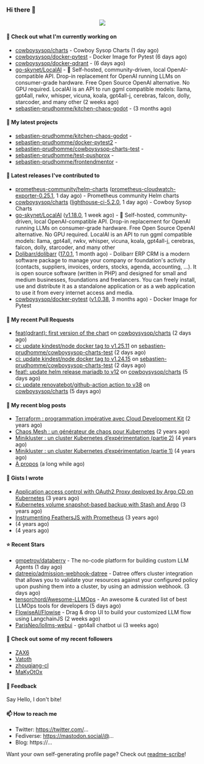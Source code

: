### Hi there 👋

<p align="center"><img src="https://github-readme-stats.vercel.app/api?username=sebastien-prudhomme&show_icons=true&locale=en"/></p>

#### 👷 Check out what I'm currently working on

- [cowboysysop/charts](https://github.com/cowboysysop/charts) - Cowboy Sysop Charts (1 day ago)
- [cowboysysop/docker-pytest](https://github.com/cowboysysop/docker-pytest) - Docker Image for Pytest (6 days ago)
- [cowboysysop/docker-qdrant](https://github.com/cowboysysop/docker-qdrant) -  (6 days ago)
- [go-skynet/LocalAI](https://github.com/go-skynet/LocalAI) - :robot: Self-hosted, community-driven, local OpenAI-compatible API. Drop-in replacement for OpenAI running LLMs on consumer-grade hardware. Free Open Source OpenAI alternative. No GPU required. LocalAI is an API to run ggml compatible models: llama, gpt4all, rwkv, whisper, vicuna, koala, gpt4all-j, cerebras, falcon, dolly, starcoder, and many other (2 weeks ago)
- [sebastien-prudhomme/kitchen-chaos-godot](https://github.com/sebastien-prudhomme/kitchen-chaos-godot) -  (3 months ago)

#### 🌱 My latest projects

- [sebastien-prudhomme/kitchen-chaos-godot](https://github.com/sebastien-prudhomme/kitchen-chaos-godot) - 
- [sebastien-prudhomme/docker-pytest2](https://github.com/sebastien-prudhomme/docker-pytest2) - 
- [sebastien-prudhomme/cowboysysop-charts-test](https://github.com/sebastien-prudhomme/cowboysysop-charts-test) - 
- [sebastien-prudhomme/test-pushprox](https://github.com/sebastien-prudhomme/test-pushprox) - 
- [sebastien-prudhomme/frontendmentor](https://github.com/sebastien-prudhomme/frontendmentor) - 

#### 🔭 Latest releases I've contributed to

- [prometheus-community/helm-charts](https://github.com/prometheus-community/helm-charts) ([prometheus-cloudwatch-exporter-0.25.1](https://github.com/prometheus-community/helm-charts/releases/tag/prometheus-cloudwatch-exporter-0.25.1), 1 day ago) - Prometheus community Helm charts
- [cowboysysop/charts](https://github.com/cowboysysop/charts) ([lighthouse-ci-5.2.0](https://github.com/cowboysysop/charts/releases/tag/lighthouse-ci-5.2.0), 1 day ago) - Cowboy Sysop Charts
- [go-skynet/LocalAI](https://github.com/go-skynet/LocalAI) ([v1.18.0](https://github.com/go-skynet/LocalAI/releases/tag/v1.18.0), 1 week ago) - :robot: Self-hosted, community-driven, local OpenAI-compatible API. Drop-in replacement for OpenAI running LLMs on consumer-grade hardware. Free Open Source OpenAI alternative. No GPU required. LocalAI is an API to run ggml compatible models: llama, gpt4all, rwkv, whisper, vicuna, koala, gpt4all-j, cerebras, falcon, dolly, starcoder, and many other
- [Dolibarr/dolibarr](https://github.com/Dolibarr/dolibarr) ([17.0.1](https://github.com/Dolibarr/dolibarr/releases/tag/17.0.1), 1 month ago) - Dolibarr ERP CRM is a modern software package to manage your company or foundation&#39;s activity (contacts, suppliers, invoices, orders, stocks, agenda, accounting, ...). It is open source software (written in PHP) and designed for small and medium businesses, foundations and freelancers. You can freely install, use and distribute it as a standalone application or as a web application to use it from every internet access and media.
- [cowboysysop/docker-pytest](https://github.com/cowboysysop/docker-pytest) ([v1.0.38](https://github.com/cowboysysop/docker-pytest/releases/tag/v1.0.38), 3 months ago) - Docker Image for Pytest

#### 🔨 My recent Pull Requests

- [feat(qdrant): first version of the chart](https://github.com/cowboysysop/charts/pull/461) on [cowboysysop/charts](https://github.com/cowboysysop/charts) (2 days ago)
- [ci: update kindest/node docker tag to v1.25.11](https://github.com/sebastien-prudhomme/cowboysysop-charts-test/pull/87) on [sebastien-prudhomme/cowboysysop-charts-test](https://github.com/sebastien-prudhomme/cowboysysop-charts-test) (2 days ago)
- [ci: update kindest/node docker tag to v1.24.15](https://github.com/sebastien-prudhomme/cowboysysop-charts-test/pull/86) on [sebastien-prudhomme/cowboysysop-charts-test](https://github.com/sebastien-prudhomme/cowboysysop-charts-test) (2 days ago)
- [feat!: update helm release mariadb to v12](https://github.com/cowboysysop/charts/pull/460) on [cowboysysop/charts](https://github.com/cowboysysop/charts) (5 days ago)
- [ci: update renovatebot/github-action action to v38](https://github.com/cowboysysop/charts/pull/459) on [cowboysysop/charts](https://github.com/cowboysysop/charts) (5 days ago)

#### 📜 My recent blog posts

- [Terraform : programmation impérative avec Cloud Development Kit](https://www.cowboysysop.com/post/terraform-programmation-imperative-avec-cloud-development-kit/) (2 years ago)
- [Chaos Mesh : un générateur de chaos pour Kubernetes](https://www.cowboysysop.com/post/chaos-mesh-un-generateur-de-chaos-pour-kubernetes/) (2 years ago)
- [Minikluster : un cluster Kubernetes d’expérimentation (partie 2)](https://www.cowboysysop.com/post/minikluster-un-cluster-kubernetes-d-experimentation-partie-2/) (4 years ago)
- [Minikluster : un cluster Kubernetes d’expérimentation (partie 1)](https://www.cowboysysop.com/post/minikluster-un-cluster-kubernetes-d-experimentation-partie-1/) (4 years ago)
- [À propos](https://www.cowboysysop.com/page/a-propos/) (a long while ago)

#### 📓 Gists I wrote

- [Application access control with OAuth2 Proxy deployed by Argo CD on Kubernetes](https://gist.github.com/c90af146c465305087d5f5a55990ca71) (3 years ago)
- [Kubernetes volume snapshot-based backup with Stash and Argo](https://gist.github.com/c53e870dc6b4987fefa4c36ea9f1187c) (3 years ago)
- [Instrumenting FeathersJS with Prometheus](https://gist.github.com/93ab307c8c03a9c5fdb1ff728f413855) (3 years ago)
- [](https://gist.github.com/9827398f4f792569e56351ac56e80b80) (4 years ago)
- [](https://gist.github.com/064f0ea019c9ff37b71ebc023c0a0c6b) (4 years ago)

#### ⭐ Recent Stars

- [gmpetrov/databerry](https://github.com/gmpetrov/databerry) - The no-code platform for building custom LLM Agents (1 day ago)
- [datreeio/admission-webhook-datree](https://github.com/datreeio/admission-webhook-datree) - Datree offers cluster integration that allows you to validate your resources against your configured policy upon pushing them into a cluster, by using an admission webhook. (3 days ago)
- [tensorchord/Awesome-LLMOps](https://github.com/tensorchord/Awesome-LLMOps) - An awesome &amp; curated list of best LLMOps tools for developers (5 days ago)
- [FlowiseAI/Flowise](https://github.com/FlowiseAI/Flowise) - Drag &amp; drop UI to build your customized LLM flow using LangchainJS (2 weeks ago)
- [ParisNeo/lollms-webui](https://github.com/ParisNeo/lollms-webui) - gpt4all chatbot ui (3 weeks ago)

#### 👯 Check out some of my recent followers

- [ZAX6](https://github.com/ZAX6)
- [Vatoth](https://github.com/Vatoth)
- [zhouqiang-cl](https://github.com/zhouqiang-cl)
- [MaKyOtOx](https://github.com/MaKyOtOx)

#### 💬 Feedback

Say Hello, I don't bite!

#### 📫 How to reach me

- Twitter: https://twitter.com/...
- Fediverse: https://mastodon.social/@...
- Blog: https://...

Want your own self-generating profile page? Check out [readme-scribe](https://github.com/muesli/readme-scribe)!
